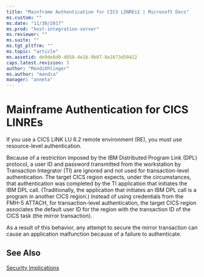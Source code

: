 ```yaml
---
title: "Mainframe Authentication for CICS LINREs1 | Microsoft Docs"
ms.custom: ""
ms.date: "11/30/2017"
ms.prod: "host-integration-server"
ms.reviewer: ""
ms.suite: ""
ms.tgt_pltfrm: ""
ms.topic: "article"
ms.assetid: de9de8d0-d058-4e1b-9b07-8e1673d50422
caps.latest.revision: 3
author: "MandiOhlinger"
ms.author: "mandia"
manager: "anneta"
---
```

# Mainframe Authentication for CICS LINREs
If you use a CICS LINK LU 6.2 remote environment (RE), you must use resource-level authentication.  
  
 Because of a restriction imposed by the IBM Distributed Program Link (DPL) protocol, a user ID and password transmitted from the workstation by Transaction Integrator (TI) are ignored and not used for transaction-level authentication. The target CICS region expects, under the circumstances, that authentication was completed by the TI application that initiates the IBM DPL call. (Traditionally, the application that initiates an IBM DPL call is a program in another CICS region.) Instead of using credentials from the FMH-5 ATTACH, for transaction-level authentication, the target CICS region associates the default user ID for the region with the transaction ID of the CICS task (the mirror transaction).  
  
 As a result of this behavior, any attempt to secure the mirror transaction can cause an application malfunction because of a failure to authenticate.  
  
## See Also  
 [Security Implications](../core/security-implications1.md)